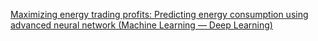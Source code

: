 
[Maximizing energy trading profits: Predicting energy consumption using advanced neural network (Machine Learning — Deep Learning)](https://medium.com/@kahhe_lee/maximize-trading-profits-predicting-energy-consumption-with-advance-neural-networks-deep-aec940d615f2)


